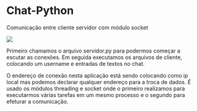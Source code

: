 # Chat-Python
Comunicação entre cliente servidor com módulo socket 

<img src="/images/img.png"/>


Primeiro chamamos o arquivo servidor.py para podermos começar a escutar as conexões.
Em seguida executamos os arquivos de cliente, colocando um username e entradas de textos no chat.

O endereço de conexão nesta aplicação está sendo colocando como ip local mas podemos declarar qualquer endereço para a troca de dados.
É usado os módulos threading e socket onde o primeiro realizamos para executarmos várias tarefas em um mesmo processo e o segundo para efeturar a comunicação.
